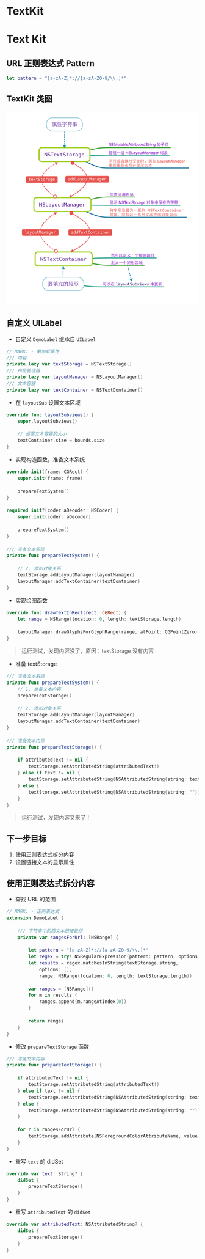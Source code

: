 # TextKit

# Text Kit

## URL 正则表达式 Pattern

```swift
let pattern = "[a-zA-Z]*://[a-zA-Z0-9/\\.]*"
```

## TextKit 类图

![](textkit.png)

## 自定义 UILabel

* 自定义 `DemoLabel` 继承自 `UILabel`

```swift
// MARK: - 懒加载属性
/// 内容
private lazy var textStorage = NSTextStorage()
/// 布局管理器
private lazy var layoutManager = NSLayoutManager()
/// 文本容器
private lazy var textContainer = NSTextContainer()
```

* 在 `layoutSub` 设置文本区域

```swift
override func layoutSubviews() {
    super.layoutSubviews()
    
    // 设置文本容器的大小
    textContainer.size = bounds.size
}
```

* 实现构造函数，准备文本系统

```swift
override init(frame: CGRect) {
    super.init(frame: frame)
    
    prepareTextSystem()
}

required init?(coder aDecoder: NSCoder) {
    super.init(coder: aDecoder)
    
    prepareTextSystem()
}

/// 准备文本系统
private func prepareTextSystem() {
    
    // 2. 添加对象关系
    textStorage.addLayoutManager(layoutManager)
    layoutManager.addTextContainer(textContainer)
}
```

* 实现绘图函数

```swift
override func drawTextInRect(rect: CGRect) {
    let range = NSRange(location: 0, length: textStorage.length)
    
    layoutManager.drawGlyphsForGlyphRange(range, atPoint: CGPointZero)
}
```

> 运行测试，发现内容没了，原因：textStorage 没有内容

* 准备 textStorage

```swift
/// 准备文本系统
private func prepareTextSystem() {
    // 1. 准备文本内容
    prepareTextStorage()
    
    // 2. 添加对象关系
    textStorage.addLayoutManager(layoutManager)
    layoutManager.addTextContainer(textContainer)
}

/// 准备文本内容
private func prepareTextStorage() {
    
    if attributedText != nil {
        textStorage.setAttributedString(attributedText!)
    } else if text != nil {
        textStorage.setAttributedString(NSAttributedString(string: text!))
    } else {
        textStorage.setAttributedString(NSAttributedString(string: ""))
    }
}
```

> 运行测试，发现内容又来了！


## 下一步目标

1. 使用正则表达式拆分内容
2. 设置链接文本的显示属性

## 使用正则表达式拆分内容

* 查找 URL 的范围

```swift
// MARK: - 正则表达式
extension DemoLabel {
    
    /// 字符串中的超文本链接数组
    private var rangesForUrl: [NSRange] {
        
        let pattern = "[a-zA-Z]*://[a-zA-Z0-9/\\.]*"
        let regex = try! NSRegularExpression(pattern: pattern, options: [])
        let results = regex.matchesInString(textStorage.string,
            options: [],
            range: NSRange(location: 0, length: textStorage.length))
        
        var ranges = [NSRange]()
        for m in results {
            ranges.append(m.rangeAtIndex(0))
        }
        
        return ranges
    }
}
```

* 修改 `prepareTextStorage` 函数

```swift
/// 准备文本内容
private func prepareTextStorage() {
    
    if attributedText != nil {
        textStorage.setAttributedString(attributedText!)
    } else if text != nil {
        textStorage.setAttributedString(NSAttributedString(string: text!))
    } else {
        textStorage.setAttributedString(NSAttributedString(string: ""))
    }
    
    for r in rangesForUrl {
        textStorage.addAttribute(NSForegroundColorAttributeName, value: UIColor.blueColor(), range: r)
    }
}
```

* 重写 `text` 的 didSet 

```swift
override var text: String? {
    didSet {
        prepareTextStorage()
    }
}
```

* 重写 `attributedText` 的 `didSet` 

```swift
override var attributedText: NSAttributedString? {
    didSet {
        prepareTextStorage()
    }
}
```